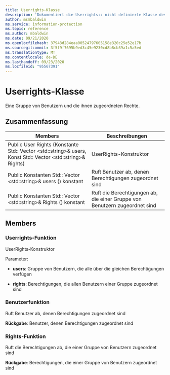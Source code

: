```yaml
---
title: Userrights-Klasse
description: 'Dokumentiert die Userrights:: nicht definierte Klasse des Microsoft Information Protection (MIP) SDK.'
author: msmbaldwin
ms.service: information-protection
ms.topic: reference
ms.author: mbaldwin
ms.date: 09/21/2020
ms.openlocfilehash: 37943d284eaa00524797605158e320c25e52e17b
ms.sourcegitcommit: 3f5f9f7695b9ed3c45e9230cd8b8cb39a1c5a5ed
ms.translationtype: MT
ms.contentlocale: de-DE
ms.lasthandoff: 09/23/2020
ms.locfileid: "95567391"
---
```

# <a name="class-userrights"></a>Userrights-Klasse 
Eine Gruppe von Benutzern und die ihnen zugeordneten Rechte.
  
## <a name="summary"></a>Zusammenfassung
 Members                        | Beschreibungen                                
--------------------------------|---------------------------------------------
Public User Rights (Konstante Std:: Vector \<std::string\>& users, Konst Std:: Vector \<std::string\>& Rights)  |  UserRights-Konstruktor
Public Konstanten Std:: Vector \<std::string\>& users () konstant  |  Ruft Benutzer ab, denen Berechtigungen zugeordnet sind
Public Konstanten Std:: Vector \<std::string\>& Rights () konstant  |  Ruft die Berechtigungen ab, die einer Gruppe von Benutzern zugeordnet sind
  
## <a name="members"></a>Members
  
### <a name="userrights-function"></a>Userrights-Funktion
UserRights-Konstruktor

Parameter:  
* **users**: Gruppe von Benutzern, die alle über die gleichen Berechtigungen verfügen 


* **rights**: Berechtigungen, die allen Benutzern einer Gruppe zugeordnet sind


  
### <a name="users-function"></a>Benutzerfunktion
Ruft Benutzer ab, denen Berechtigungen zugeordnet sind

  
**Rückgabe**: Benutzer, denen Berechtigungen zugeordnet sind
  
### <a name="rights-function"></a>Rights-Funktion
Ruft die Berechtigungen ab, die einer Gruppe von Benutzern zugeordnet sind

  
**Rückgabe**: Berechtigungen, die einer Gruppe von Benutzern zugeordnet sind